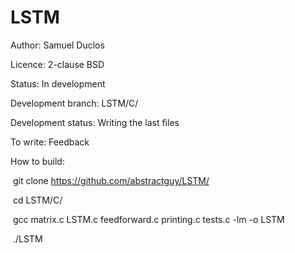 # LSTM
Author: Samuel Duclos

Licence: 2-clause BSD

Status: In development

Development branch: LSTM/C/

Development status: Writing the last files

To write: Feedback

How to build:

  git clone https://github.com/abstractguy/LSTM/
  
  cd LSTM/C/

  gcc matrix.c LSTM.c feedforward.c printing.c tests.c -lm -o LSTM
  
  ./LSTM
